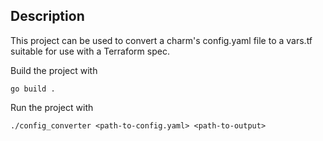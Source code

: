 ## Description

This project can be used to convert a charm's config.yaml file to a vars.tf suitable for use with a Terraform spec.

Build the project with
```
go build .
```

Run the project with
```
./config_converter <path-to-config.yaml> <path-to-output>
```